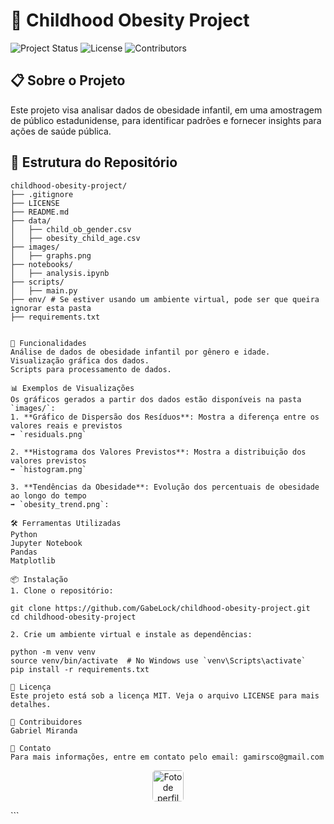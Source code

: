 # <h1> 🏥 Childhood Obesity Project </h1>

![Project Status](https://img.shields.io/badge/Status-Active-green)
![License](https://img.shields.io/badge/License-MIT-blue)
![Contributors](https://img.shields.io/badge/Contributors-1-orange)

## 📋 Sobre o Projeto
Este projeto visa analisar dados de obesidade infantil, em uma amostragem de público estadunidense, para identificar padrões e fornecer insights para ações de saúde pública.

## 📁 Estrutura do Repositório

```plaintext
childhood-obesity-project/
├── .gitignore
├── LICENSE
├── README.md
├── data/
│   ├── child_ob_gender.csv
│   ├── obesity_child_age.csv
├── images/
│   ├── graphs.png
├── notebooks/
│   ├── analysis.ipynb
├── scripts/
│   ├── main.py
├── env/ # Se estiver usando um ambiente virtual, pode ser que queira ignorar esta pasta
├── requirements.txt


🚀 Funcionalidades
Análise de dados de obesidade infantil por gênero e idade.
Visualização gráfica dos dados.
Scripts para processamento de dados.

📊 Exemplos de Visualizações
Os gráficos gerados a partir dos dados estão disponíveis na pasta `images/`:
1. **Gráfico de Dispersão dos Resíduos**: Mostra a diferença entre os valores reais e previstos 
➡️ `residuals.png`

2. **Histograma dos Valores Previstos**: Mostra a distribuição dos valores previstos 
➡️ `histogram.png`

3. **Tendências da Obesidade**: Evolução dos percentuais de obesidade ao longo do tempo 
➡️ `obesity_trend.png`: 

🛠️ Ferramentas Utilizadas
Python
Jupyter Notebook
Pandas
Matplotlib

📦 Instalação
1. Clone o repositório:

git clone https://github.com/GabeLock/childhood-obesity-project.git
cd childhood-obesity-project

2. Crie um ambiente virtual e instale as dependências:

python -m venv venv
source venv/bin/activate  # No Windows use `venv\Scripts\activate`
pip install -r requirements.txt

📝 Licença
Este projeto está sob a licença MIT. Veja o arquivo LICENSE para mais detalhes.

👥 Contribuidores
Gabriel Miranda

📧 Contato
Para mais informações, entre em contato pelo email: gamirsco@gmail.com

```
<p align="center">
<img src="https://avatars.githubusercontent.com/u/152089875?s=400&u=d18ec50709028dd6543ca6955de6672265f7a846&v=4" alt="Foto de perfil do Gabriel" style="width: 50px; border-radius: 5px;">
</p>
```
